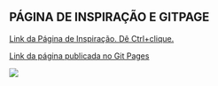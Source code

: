<h2>PÁGINA DE INSPIRAÇÃO E GITPAGE</h2>
<p><a href="https://dribbble.com/shots/13962554-Ray-Product/attachments/5575087?mode=media">Link da Página de Inspiração. Dê Ctrl+clique.</a>
<P><a href="https://marlissonls.github.io/Front-end/CSS/Desafio_page_css/index.html">Link da página publicada no Git Pages</a>
<p><img src="https://cdn.dribbble.com/users/27547/screenshots/13962554/media/a42901888f631092ebd79d7e8ddde6de.jpg" />